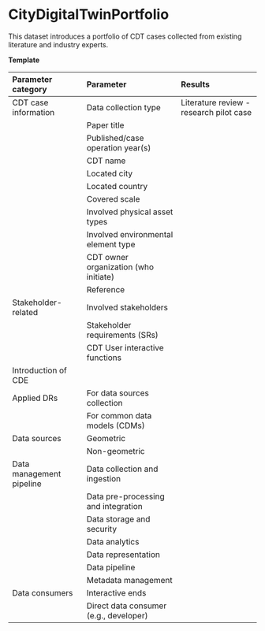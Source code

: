 # CityDigitalTwinPortfolio
This dataset introduces a portfolio of CDT cases collected from existing literature and industry experts.

**Template**


| Parameter category       | Parameter                              | Results                                 | 
|:-------------------------|:---------------------------------------|:----------------------------------------| 
| CDT case information     | Data collection type                   | Literature review - research pilot case | 
|                          | Paper title                            |                                         | 
|                          | Published/case operation year(s)       |                                         | 
|                          | CDT name                               |                                         |
|                          | Located city                           |                                         | 
|                          | Located country                        |                                         | 
|                          | Covered scale                          |                                         | 
|                          | Involved physical asset types          |                                         | //reference 支撑分类
|                          | Involved environmental element type    |                                         | 
|                          | CDT owner organization (who initiate)  |                                         | 
|                          | Reference                              |                                         | 
| Stakeholder-related      | Involved stakeholders                  |                                         | 
|                          | Stakeholder requirements (SRs)         |                                         | 
|                          | CDT User interactive functions         |                                         | 
| Introduction of CDE      |                                        |                                         |
| Applied DRs              | For data sources collection            |                                         |
|                          | For common data models (CDMs)          |                                         |
| Data sources             | Geometric                              |                                         |
|                          | Non-geometric                          |                                         |
| Data management pipeline | Data collection and ingestion          |                                         |
|                          | Data pre-processing and integration    |                                         |
|                          | Data storage and security              |                                         |
|                          | Data analytics                         |                                         |
|                          | Data representation                    |                                         |
|                          | Data pipeline                          |                                         |
|                          | Metadata management                    |                                         |
| Data consumers           | Interactive ends                       |                                         |
|                          | Direct data consumer (e.g., developer) |                                         |
